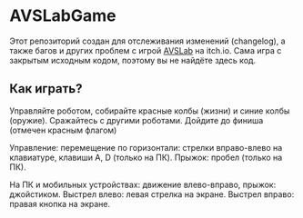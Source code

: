 # AVSLabGame
Этот репозиторий создан для отслеживания изменений (changelog), а также багов и других проблем с игрой [AVSLab](https://antarktidov.itch.io/avslab) на itch.io. Сама игра с закрытым исходным кодом, поэтому вы не найдёте здесь код.
## Как играть?
Управляйте роботом, собирайте красные колбы (жизни) и синие колбы (оружие). Сражайтесь с другими роботами. Дойдите до финиша (отмечен красным флагом)

Управление: перемещение по горизонтали: стрелки вправо-влево на клавиатуре, клавиши A, D (только на ПК). Прыжок: пробел (только на ПК). 

На ПК и мобильных устройствах: движение влево-вправо, прыжок: джойстиком. Выстрел влево: левая стрелка на экране. Выстрел вправо: правая кнопка на экране.

